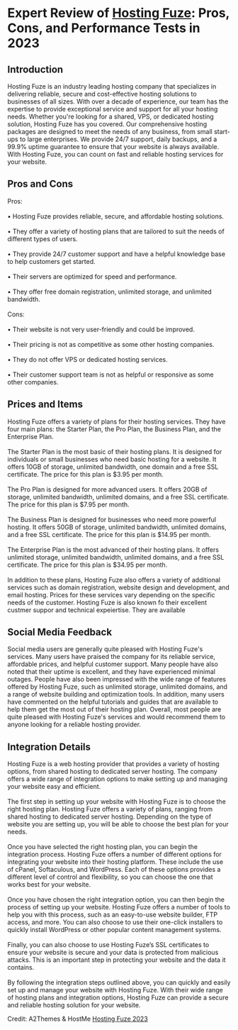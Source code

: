 <h1>Expert Review of <a href="https://a2themes.com/hosting-fuze-reviews">Hosting Fuze</a>: Pros, Cons, and Performance Tests in 2023</h1>
<h2>Introduction</h2>
Hosting Fuze is an industry leading hosting company that specializes in delivering reliable, secure and cost-effective hosting solutions to businesses of all sizes. With over a decade of experience, our team has the expertise to provide exceptional service and support for all your hosting needs. Whether you're looking for a shared, VPS, or dedicated hosting solution, Hosting Fuze has you covered. Our comprehensive hosting packages are designed to meet the needs of any business, from small start-ups to large enterprises. We provide 24/7 support, daily backups, and a 99.9% uptime guarantee to ensure that your website is always available. With Hosting Fuze, you can count on fast and reliable hosting services for your website.
<h2>Pros and Cons</h2>
Pros:<br><br>• Hosting Fuze provides reliable, secure, and affordable hosting solutions.<br><br>• They offer a variety of hosting plans that are tailored to suit the needs of different types of users.<br><br>• They provide 24/7 customer support and have a helpful knowledge base to help customers get started.<br><br>• Their servers are optimized for speed and performance.<br><br>• They offer free domain registration, unlimited storage, and unlimited bandwidth.<br><br>Cons:<br><br>• Their website is not very user-friendly and could be improved.<br><br>• Their pricing is not as competitive as some other hosting companies.<br><br>• They do not offer VPS or dedicated hosting services.<br><br>• Their customer support team is not as helpful or responsive as some other companies.
<h2>Prices and Items</h2>
Hosting Fuze offers a variety of plans for their hosting services. They have four main plans: the Starter Plan, the Pro Plan, the Business Plan, and the Enterprise Plan. <br><br>The Starter Plan is the most basic of their hosting plans. It is designed for individuals or small businesses who need basic hosting for a website. It offers 10GB of storage, unlimited bandwidth, one domain and a free SSL certificate. The price for this plan is $3.95 per month.<br><br>The Pro Plan is designed for more advanced users. It offers 20GB of storage, unlimited bandwidth, unlimited domains, and a free SSL certificate. The price for this plan is $7.95 per month.<br><br>The Business Plan is designed for businesses who need more powerful hosting. It offers 50GB of storage, unlimited bandwidth, unlimited domains, and a free SSL certificate. The price for this plan is $14.95 per month.<br><br>The Enterprise Plan is the most advanced of their hosting plans. It offers unlimited storage, unlimited bandwidth, unlimited domains, and a free SSL certificate. The price for this plan is $34.95 per month.<br><br>In addition to these plans, Hosting Fuze also offers a variety of additional services such as domain registration, website design and development, and email hosting. Prices for these services vary depending on the specific needs of the customer. Hosting Fuze is also known fo their excellent custmer suppor and technical expeiertise. They are available
<h2>Social Media Feedback</h2>
Social media users are generally quite pleased with Hosting Fuze's services. Many users have praised the company for its reliable service, affordable prices, and helpful customer support. Many people have also noted that their uptime is excellent, and they have experienced minimal outages. People have also been impressed with the wide range of features offered by Hosting Fuze, such as unlimited storage, unlimited domains, and a range of website building and optimization tools. In addition, many users have commented on the helpful tutorials and guides that are available to help them get the most out of their hosting plan. Overall, most people are quite pleased with Hosting Fuze's services and would recommend them to anyone looking for a reliable hosting provider.
<h2>Integration Details</h2>
Hosting Fuze is a web hosting provider that provides a variety of hosting options, from shared hosting to dedicated server hosting. The company offers a wide range of integration options to make setting up and managing your website easy and efficient.<br><br>The first step in setting up your website with Hosting Fuze is to choose the right hosting plan. Hosting Fuze offers a variety of plans, ranging from shared hosting to dedicated server hosting. Depending on the type of website you are setting up, you will be able to choose the best plan for your needs.<br><br>Once you have selected the right hosting plan, you can begin the integration process. Hosting Fuze offers a number of different options for integrating your website into their hosting platform. These include the use of cPanel, Softaculous, and WordPress. Each of these options provides a different level of control and flexibility, so you can choose the one that works best for your website.<br><br>Once you have chosen the right integration option, you can then begin the process of setting up your website. Hosting Fuze offers a number of tools to help you with this process, such as an easy-to-use website builder, FTP access, and more. You can also choose to use their one-click installers to quickly install WordPress or other popular content management systems.<br><br>Finally, you can also choose to use Hosting Fuze’s SSL certificates to ensure your website is secure and your data is protected from malicious attacks. This is an important step in protecting your website and the data it contains.<br><br>By following the integration steps outlined above, you can quickly and easily set up and manage your website with Hosting Fuze. With their wide range of hosting plans and integration options, Hosting Fuze can provide a secure and reliable hosting solution for your website.
<p>Credit: A2Themes & HostMe <a href="https://a2themes.com/hosting-fuze-reviews">Hosting Fuze 2023</a></p>